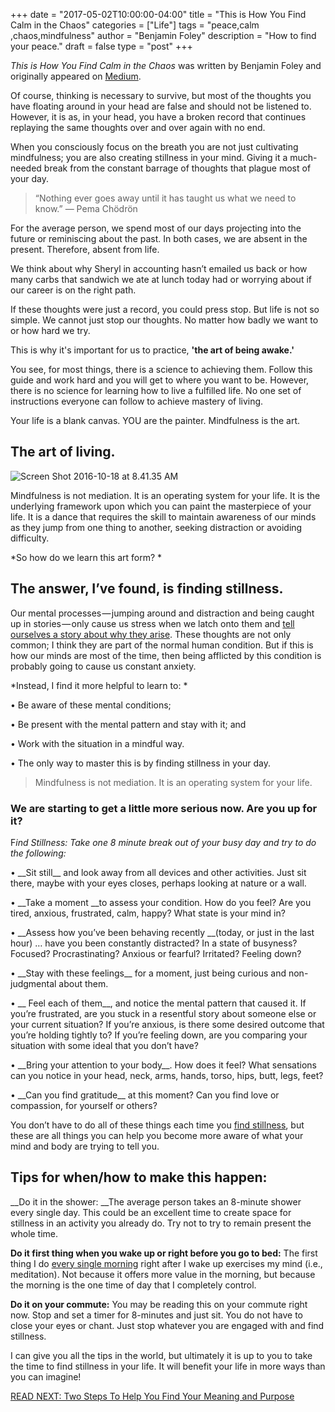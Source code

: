 +++
  date = "2017-05-02T10:00:00-04:00"
  title = "This is How You Find Calm in the Chaos"
  categories = ["Life"]
  tags = "peace,calm ,chaos,mindfulness"
  author = "Benjamin Foley"
  description = "How to find your peace."
  draft = false
  type = "post"
+++



*This is How You Find Calm in the Chaos* was written by Benjamin Foley and originally appeared on [Medium](https://medium.com/personal-growth/this-is-how-you-find-calm-in-the-chaos-a5d99de9025a).

<span class="dropcap">O</span>f course, thinking is necessary to survive, but most of the thoughts you have floating around in your head are false and should not be listened to. However, it is as, in your head, you have a broken record that continues replaying the same thoughts over and over again with no end.

When you consciously focus on the breath you are not just cultivating mindfulness; you are also creating stillness in your mind. Giving it a much-needed break from the constant barrage of thoughts that plague most of your day.

> “Nothing ever goes away until it has taught us what we need to know.” ― Pema Chödrön
> 

For the average person, we spend most of our days projecting into the future or reminiscing about the past. In both cases, we are absent in the present. Therefore, absent from life.

We think about why Sheryl in accounting hasn’t emailed us back or how many carbs that sandwich we ate at lunch today had or worrying about if our career is on the right path.

If these thoughts were just a record, you could press stop. But life is not so simple. We cannot just stop our thoughts. No matter how badly we want to or how hard we try.

This is why it's important for us to practice, __'the art of being awake.'__

You see, for most things, there is a science to achieving them. Follow this guide and work hard and you will get to where you want to be. However, there is no science for learning how to live a fulfilled life. No one set of instructions everyone can follow to achieve mastery of living.

Your life is a blank canvas. YOU are the painter. Mindfulness is the art.

## The art of living.

![Screen Shot 2016-10-18 at 8.41.35 AM](//images.contentful.com/awpxl2koull4/6wa7tYPZeMsAyyyaUYoMoS/d35536f4f0fe02355e34654b58ab50a6/Screen_Shot_2016-10-18_at_8.41.35_AM.png)

Mindfulness is not mediation. It is an operating system for your life. It is the underlying framework upon which you can paint the masterpiece of your life. It is a dance that requires the skill to maintain awareness of our minds as they jump from one thing to another, seeking distraction or avoiding difficulty.

*So how do we learn this art form?
*
## The answer, I’ve found, is finding stillness.

Our mental processes — jumping around and distraction and being caught up in stories — only cause us stress when we latch onto them and [tell ourselves a story about why they arise](http://advice.shinetext.com/articles/5-things-to-do-when-you-feel-like-life-is-getting-out-of-control/). These thoughts are not only common; I think they are part of the normal human condition. But if this is how our minds are most of the time, then being afflicted by this condition is probably going to cause us constant anxiety.

*Instead, I find it more helpful to learn to:
*
<p>•  Be aware of these mental conditions; </p>

<p>•  Be present with the mental pattern and stay with it; and </p>

<p>•  Work with the situation in a mindful way. </p>

<p>•  The only way to master this is by finding stillness in your day. </p>

> Mindfulness is not mediation. It is an operating system for your life.
> 

### We are starting to get a little more serious now. Are you up for it?

<span class="dropcap">F</span>*ind Stillness: Take one 8 minute break out of your busy day and try to do the following:*

<p>• __Sit still__ and look away from all devices and other activities. Just sit there, maybe with your eyes closes, perhaps looking at nature or a wall. </p>

<p>• __Take a moment __to assess your condition. How do you feel? Are you tired, anxious, frustrated, calm, happy? What state is your mind in? </p>

<p>• __Assess how you’ve been behaving recently __(today, or just in the last hour) … have you been constantly distracted? In a state of busyness? Focused? Procrastinating? Anxious or fearful? Irritated? Feeling down? </p>

<p>• __Stay with these feelings__ for a moment, just being curious and non-judgmental about them. </p>

<p>• __ Feel each of them__, and notice the mental pattern that caused it. If you’re frustrated, are you stuck in a resentful story about someone else or your current situation? If you’re anxious, is there some desired outcome that you’re holding tightly to? If you’re feeling down, are you comparing your situation with some ideal that you don’t have? </p>

<p>• __Bring your attention to your body__. How does it feel? What sensations can you notice in your head, neck, arms, hands, torso, hips, butt, legs, feet? </p>

<p>• __Can you find gratitude__ at this moment? Can you find love or compassion, for yourself or others? </p>

You don’t have to do all of these things each time you [find stillness](http://advice.shinetext.com/articles/the-surprising-antidote-to-busyness/), but these are all things you can help you become more aware of what your mind and body are trying to tell you.

## Tips for when/how to make this happen:

__Do it in the shower: __The average person takes an 8-minute shower every single day. This could be an excellent time to create space for stillness in an activity you already do. Try not to try to remain present the whole time.

__Do it first thing when you wake up or right before you go to bed:__ The first thing I do [every single morning](http://advice.shinetext.com/articles/7-ways-to-start-your-morning-off-right/) right after I wake up exercises my mind (i.e., meditation). Not because it offers more value in the morning, but because the morning is the one time of day that I completely control.

__Do it on your commute:__ You may be reading this on your commute right now. Stop and set a timer for 8-minutes and just sit. You do not have to close your eyes or chant. Just stop whatever you are engaged with and find stillness.

I can give you all the tips in the world, but ultimately it is up to you to take the time to find stillness in your life. It will benefit your life in more ways than you can imagine!


[READ NEXT: Two Steps To Help You Find Your Meaning and Purpose](http://advice.shinetext.com/articles/two-steps-to-help-you-find-your-meaning-and-purpose/)


<div class="pubexchange_module" id="pubexchange_below_content" data-pubexchange-module-id="2323"></div>

<script>(function(w, d, s, id) {
  w.PUBX=w.PUBX || {pub: "shine_text", discover: false, lazy: true};
  var js, pjs = d.getElementsByTagName(s)[0];
  if (d.getElementById(id)) return;
  js = d.createElement(s); js.id = id; js.async = true;
  js.src = "//main.pubexchange.com/loader.min.js";
  pjs.parentNode.insertBefore(js, pjs);
}(window, document, "script", "pubexchange-jssdk"));</script>

